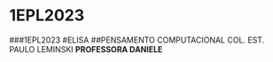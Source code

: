 # 1EPL2023
###1EPL2023
#ELISA
##PENSAMENTO COMPUTACIONAL
COL. EST. PAULO LEMINSKI
**PROFESSORA DANIELE**
